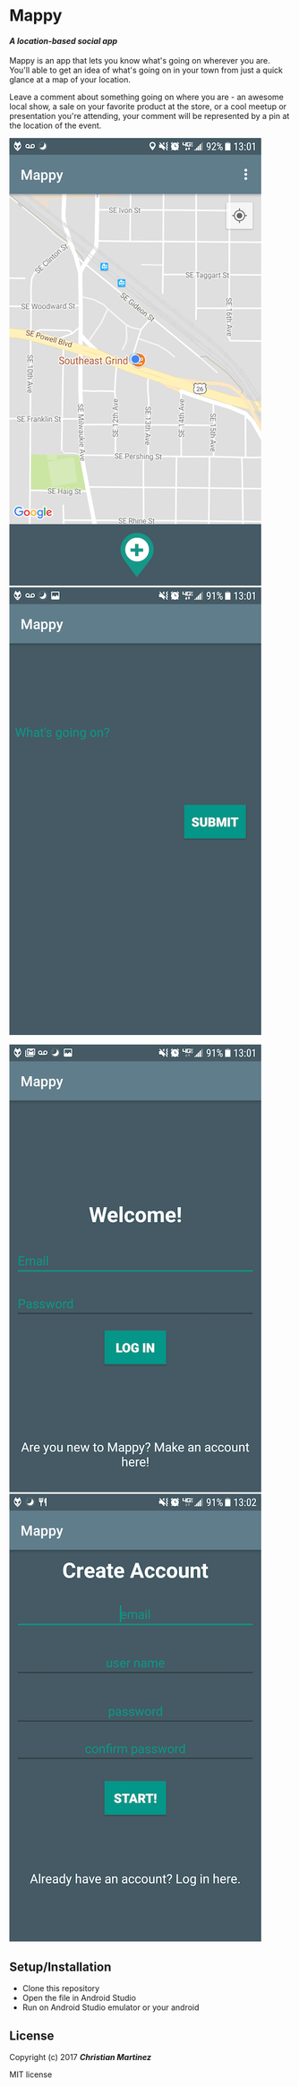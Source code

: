 # Mappy

#### _A location-based social app_

Mappy is an app that lets you know what's going on wherever you are. You'll able to get an idea of what's going on in your town from just a quick glance at a map of your location.

Leave a comment about something going on where you are - an awesome local show, a sale on your favorite product at the store, or a cool meetup or presentation you're attending, your comment will be represented by a pin at the location of the event.

 ![map](screenshot/map.png) ![new comment](screenshot/post.png)
 
 ![login](screenshot/login.png) ![new account](screenshot/new.png)
 
 ## Setup/Installation 
* Clone this repository
* Open the file in Android Studio
* Run on Android Studio emulator or your android 

## License
 
Copyright (c) 2017 **_Christian Martinez_**

MIT license